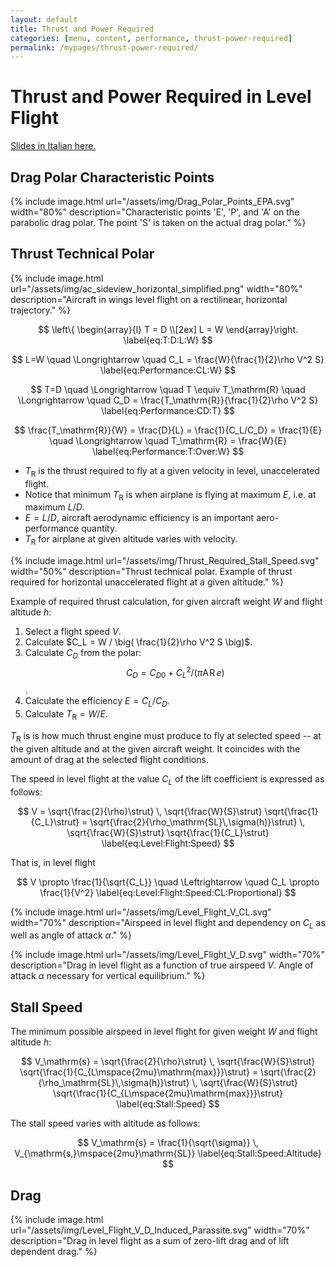 ```yaml
---
layout: default
title: Thrust and Power Required
categories: [menu, content, performance, thrust-power-required]
permalink: /mypages/thrust-power-required/
---
```


# Thrust and Power Required in Level Flight

<p><a href="{{ site.url }}/assets/Polari_Tecniche.pdf">Slides in Italian here.</a></p>

## Drag Polar Characteristic Points

{% include image.html
  url="/assets/img/Drag_Polar_Points_EPA.svg"
  width="80%"
  description="Characteristic points 'E', 'P', and 'A' on the parabolic drag polar. The point 'S' is taken on the actual drag polar."
  %}

## Thrust Technical Polar

{% include image.html
  url="/assets/img/ac_sideview_horizontal_simplified.png"
  width="80%"
  description="Aircraft in wings level flight on a rectilinear, horizontal trajectory."
  %}

$$
\left\{
  \begin{array}{l}
  T = D \\[2ex]
  L = W
  \end{array}\right.
\label{eq:T:D:L:W}
$$

$$
L=W \quad \Longrightarrow \quad C_L = \frac{W}{\frac{1}{2}\rho V^2 S}
\label{eq:Performance:CL:W}
$$

$$
T=D \quad \Longrightarrow \quad T \equiv T_\mathrm{R} \quad \Longrightarrow \quad C_D = \frac{T_\mathrm{R}}{\frac{1}{2}\rho V^2 S}
\label{eq:Performance:CD:T}
$$

$$
\frac{T_\mathrm{R}}{W} = \frac{D}{L} = \frac{1}{C_L/C_D} = \frac{1}{E}
  \quad \Longrightarrow \quad T_\mathrm{R} = \frac{W}{E}
\label{eq:Performance:T:Over:W}
$$

- $T_\mathrm{R}$ is the thrust required to fly at a given velocity in level, unaccelerated flight.
- Notice that minimum $T_\mathrm{R}$ is when airplane is flying at maximum $E$, i.e. at maximum $L/D$.
- $E=L/D$, aircraft aerodynamic efficiency is an important aero-performance quantity.
- $T_\mathrm{R}$ for airplane at given altitude varies with velocity.

{% include image.html
  url="/assets/img/Thrust_Required_Stall_Speed.svg"
  width="50%"
  description="Thrust technical polar. Example of thrust required for horizontal unaccelerated flight at a given altitude."
  %}

Example of required thrust calculation, for given aircraft weight $W$ and flight altitude $h$:

1. Select a flight speed $V$.
2. Calculate $C_L = W / \big( \frac{1}{2}\rho V^2 S \big)$.
3. Calculate $C_D$ from the polar: $$C_D = C_{D0} + C_L^2/\big( \pi \mathrm{A\!R} \, e \big)$$.
4. Calculate the efficiency $E = C_L/C_D$.
5. Calculate $T_\mathrm{R} = W/E$.

$T_\mathrm{R}$ is is how much thrust engine must produce to fly at selected speed -- at the given altitude
and at the given aircraft weight. It coincides with the amount of drag at the selected flight conditions.

The speed in level flight at the value $C_L$ of the lift coefficient is expressed as follows:

$$
V = \sqrt{\frac{2}{\rho}\strut} \, \sqrt{\frac{W}{S}\strut} \sqrt{\frac{1}{C_L}\strut}
  = \sqrt{\frac{2}{\rho_\mathrm{SL}\,\sigma(h)}\strut} \, \sqrt{\frac{W}{S}\strut} \sqrt{\frac{1}{C_L}\strut}
\label{eq:Level:Flight:Speed}
$$

That is, in level flight

$$
V \propto \frac{1}{\sqrt{C_L}} \quad \Leftrightarrow \quad C_L \propto \frac{1}{V^2}
\label{eq:Level:Flight:Speed:CL:Proportional}
$$

{% include image.html
  url="/assets/img/Level_Flight_V_CL.svg"
  width="70%"
  description="Airspeed in level flight and dependency on $C_L$ as well as angle of attack $\alpha$."
  %}

{% include image.html
  url="/assets/img/Level_Flight_V_D.svg"
  width="70%"
  description="Drag in level flight as a function of true airspeed $V$. Angle of attack $\alpha$ necessary for vertical equilibrium."
  %}

## Stall Speed

The minimum possible airspeed in level flight for given weight $W$ and flight altitude $h$:

$$
V_\mathrm{s} = \sqrt{\frac{2}{\rho}\strut} \, \sqrt{\frac{W}{S}\strut} \sqrt{\frac{1}{C_{L\mspace{2mu}\mathrm{max}}}\strut}
  = \sqrt{\frac{2}{\rho_\mathrm{SL}\,\sigma(h)}\strut} \, \sqrt{\frac{W}{S}\strut} \sqrt{\frac{1}{C_{L\mspace{2mu}\mathrm{max}}}\strut}
\label{eq:Stall:Speed}
$$

The stall speed varies with altitude as follows:

$$
V_\mathrm{s} =
  \frac{1}{\sqrt{\sigma}} \, V_{\mathrm{s,}\mspace{2mu}\mathrm{SL}}
\label{eq:Stall:Speed:Altitude}
$$

## Drag

{% include image.html
  url="/assets/img/Level_Flight_V_D_Induced_Parassite.svg"
  width="70%"
  description="Drag in level flight as a sum of zero-lift drag and of lift dependent drag."
  %}
